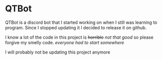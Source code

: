 # QTBot

QTBot is a discord bot that I started working on when I still was learning to program.
Since I stopped updating it I decided to release it on github. 

I know a lot of the code in this project is ~~horrible~~ *not that good* so please forgive my smelly code. 
*everyone had to start somewhere*

I will probably not be updating this project anymore